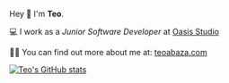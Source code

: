 Hey 👋 I'm **Teo**.

💻 I work as a <i>Junior Software Developer</i> at [Oasis Studio](https://oasisstudio.uk//)

👩🏼 You can find out more about me at: [teoabaza.com](https://teoabaza.com//)

[![Teo's GitHub stats](https://github-readme-stats.vercel.app/api?username=teoabaza)](https://github.com/teoabaza/github-readme-stats)

<!---
teoabaza/teoabaza is a ✨ special ✨ repository because its `README.md` (this file) appears on your GitHub profile.
You can click the Preview link to take a look at your changes.
--->
